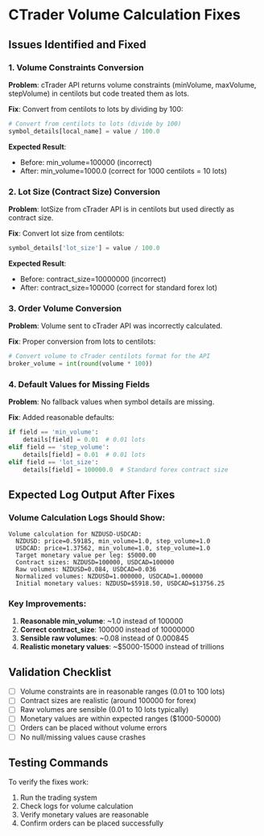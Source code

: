 # CTrader Volume Calculation Fixes

## Issues Identified and Fixed

### 1. **Volume Constraints Conversion**
**Problem**: cTrader API returns volume constraints (minVolume, maxVolume, stepVolume) in centilots but code treated them as lots.

**Fix**: Convert from centilots to lots by dividing by 100:
```python
# Convert from centilots to lots (divide by 100)
symbol_details[local_name] = value / 100.0
```

**Expected Result**: 
- Before: min_volume=100000 (incorrect)
- After: min_volume=1000.0 (correct for 1000 centilots = 10 lots)

### 2. **Lot Size (Contract Size) Conversion**
**Problem**: lotSize from cTrader API is in centilots but used directly as contract size.

**Fix**: Convert lot size from centilots:
```python
symbol_details['lot_size'] = value / 100.0
```

**Expected Result**:
- Before: contract_size=10000000 (incorrect)
- After: contract_size=100000 (correct for standard forex lot)

### 3. **Order Volume Conversion**
**Problem**: Volume sent to cTrader API was incorrectly calculated.

**Fix**: Proper conversion from lots to centilots:
```python
# Convert volume to cTrader centilots format for the API
broker_volume = int(round(volume * 100))
```

### 4. **Default Values for Missing Fields**
**Problem**: No fallback values when symbol details are missing.

**Fix**: Added reasonable defaults:
```python
if field == 'min_volume':
    details[field] = 0.01  # 0.01 lots
elif field == 'step_volume':
    details[field] = 0.01  # 0.01 lots  
elif field == 'lot_size':
    details[field] = 100000.0  # Standard forex contract size
```

## Expected Log Output After Fixes

### Volume Calculation Logs Should Show:
```
Volume calculation for NZDUSD-USDCAD:
  NZDUSD: price=0.59185, min_volume=1.0, step_volume=1.0
  USDCAD: price=1.37562, min_volume=1.0, step_volume=1.0
  Target monetary value per leg: $5000.00
  Contract sizes: NZDUSD=100000, USDCAD=100000
  Raw volumes: NZDUSD=0.084, USDCAD=0.036
  Normalized volumes: NZDUSD=1.000000, USDCAD=1.000000
  Initial monetary values: NZDUSD=$5918.50, USDCAD=$13756.25
```

### Key Improvements:
1. **Reasonable min_volume**: ~1.0 instead of 100000
2. **Correct contract_size**: 100000 instead of 10000000
3. **Sensible raw volumes**: ~0.08 instead of 0.000845
4. **Realistic monetary values**: ~$5000-15000 instead of trillions

## Validation Checklist
- [ ] Volume constraints are in reasonable ranges (0.01 to 100 lots)
- [ ] Contract sizes are realistic (around 100000 for forex)
- [ ] Raw volumes are sensible (0.01 to 10 lots typically)
- [ ] Monetary values are within expected ranges ($1000-50000)
- [ ] Orders can be placed without volume errors
- [ ] No null/missing values cause crashes

## Testing Commands
To verify the fixes work:
1. Run the trading system
2. Check logs for volume calculation
3. Verify monetary values are reasonable
4. Confirm orders can be placed successfully
